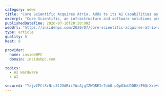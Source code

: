 ```yaml
---
category: news
title: "Core Scientific Acquires Atrio, Adds to its AI Capabilities as the Cloud for Data Scientists"
excerpt: "Core Scientific, an infrastructure and software solutions provider for AI and blockchain led by CEO Kevin Turner, the former COO of Microsoft, announced the acquisition of certain assets and technology of Atrio Inc."
publishedDateTime: 2020-07-16T20:20:00Z
webUrl: "https://insidehpc.com/2020/07/core-scientific-acquires-atrio-adds-to-its-ai-capabilities-as-the-cloud-for-data-scientists/"
type: article
quality: 8
heat: 8

provider:
  name: insideHPC
  domain: insidehpc.com

topics:
  - AI Hardware
  - AI

secured: "YzjvCFCtSiNrc312SdRiiYWcAjgIZWQBEIr7dbUrpQpO3mUDDBX/F6QrXre+J9xyoguMI89KKVYf/Gm19L/FOpeoZa7ac26+APg0jfvfjqi/3G84ZOhGL67Je8Nu6mnhH/9IFqzEI44b5fuF1dw6GCH4DILQr7nXhw9oaEOMhjYBtc2M5EqUUsJOG76XjjPh7CJLRc1Lqauhtuffd7JeF/KEmpn4UNM15jJn2rWFf/8139QgqKBTeF7ZmqUqT9b0Lz4HzwXIH8pHIHAWxw5BxH5aLzgdz1Yfvl/LLaO1loVvBL93abQwLQ51+vfxBsR7b9KdI1Dfp7iyTnjpZ8JpNQ==;484PkbA+GCsp6nGn9fmyrQ=="
---
```


